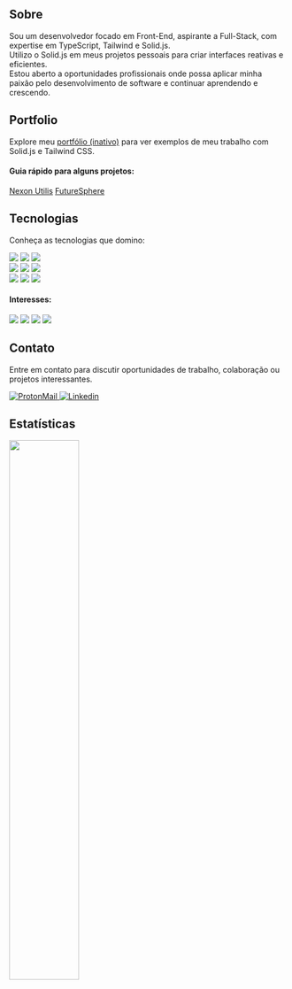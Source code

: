 <section>
  <h2>Sobre</h2>
  <p>Sou um desenvolvedor focado em Front-End, aspirante a Full-Stack, com expertise em TypeScript, Tailwind e Solid.js.
  <br>Utilizo o Solid.js em meus projetos pessoais para criar interfaces reativas e eficientes.
  <br>Estou aberto a oportunidades profissionais onde possa aplicar minha paixão pelo desenvolvimento de software e continuar aprendendo e crescendo.</p>
</section>
<section>
  <h2>Portfolio</h2>
<p>Explore meu <a href="">portfólio (inativo)</a> para ver exemplos de meu trabalho com Solid.js e Tailwind CSS.</p>
<h4>Guia rápido para alguns projetos:</h4>
  <a href="https://nexonutilis.vercel.app/" target="_blank">Nexon Utilis</a>
  <a href="https://futuresphere.vercel.app/" target="_blank">FutureSphere</a>
</section>
<section>
  <h2>Tecnologias</h2>
  <p>Conheça as tecnologias que domino:</p>
  <img src="https://img.shields.io/badge/HTML5-E34F26?style=for-the-badge&logo=html5&logoColor=white">
  <img src="https://img.shields.io/badge/CSS3-1572B6?style=for-the-badge&logo=css3&logoColor=white">
  <img src="https://img.shields.io/badge/JavaScript-323330?style=for-the-badge&logo=javascript&logoColor=F7DF1E">
  <br>
  <img src="https://img.shields.io/badge/Tailwind_CSS-38B2AC?style=for-the-badge&logo=tailwind-css&logoColor=white">
  <img src="https://img.shields.io/badge/TypeScript-007ACC?style=for-the-badge&logo=typescript&logoColor=white">
  <img src="https://img.shields.io/badge/Solid%20JS-2C4F7C?style=for-the-badge&logo=solid&logoColor=white">
  <br>
  <img src="https://img.shields.io/badge/GIT-E44C30?style=for-the-badge&logo=git&logoColor=white">
  <img src="https://img.shields.io/badge/Figma-F24E1E?style=for-the-badge&logo=figma&logoColor=white">
  <img src="https://img.shields.io/badge/Vercel-000000?style=for-the-badge&logo=vercel&logoColor=white">
  <br>
  <h4>Interesses:</h4>
  <img src="https://img.shields.io/badge/Node%20js-339933?style=for-the-badge&logo=nodedotjs&logoColor=white">
  <img src="https://img.shields.io/badge/Express%20js-000000?style=for-the-badge&logo=express&logoColor=white">
  <img src="https://img.shields.io/badge/PostgreSQL-316192?style=for-the-badge&logo=postgresql&logoColor=white">
  <img src="https://img.shields.io/badge/Prisma-3982CE?style=for-the-badge&logo=Prisma&logoColor=white">
</section>
<section>
  <h2>Contato</h2>
  <p>Entre em contato para discutir oportunidades de trabalho, colaboração ou projetos interessantes.</p>
  <a href="mailto:pattuzzo@pm.me?subject=Contato&body=%20%0D%20%0DContato%20do%20GitHub">
    <img title="ProtonMail" alt="ProtonMail" src="https://img.shields.io/badge/ProtonMail-8B89CC?style=for-the-badge&logo=protonmail&logoColor=white">
  </a>
  <a href="https://www.linkedin.com/in/pattuzzo">
    <img title="Linkedin" alt="Linkedin" src="https://img.shields.io/badge/LinkedIn-0077B5?style=for-the-badge&logo=linkedin&logoColor=white">
  </a>
</section>
<section>
  <h2>Estatísticas</h2>
  <img style="width: 50%;" src="https://github-readme-stats.vercel.app/api/top-langs/?username=pattuzzoj&layout=compact&langs_count=4&theme=dark" />
</section>

